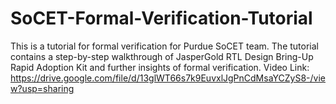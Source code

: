 # SoCET-Formal-Verification-Tutorial

This is a tutorial for formal verification for Purdue SoCET team. 
The tutorial contains a step-by-step walkthrough of JasperGold RTL Design Bring-Up Rapid Adoption Kit and further insights of formal verification. 
Video Link: https://drive.google.com/file/d/13glWT66s7k9EuvxlJgPnCdMsaYCZyS8-/view?usp=sharing
